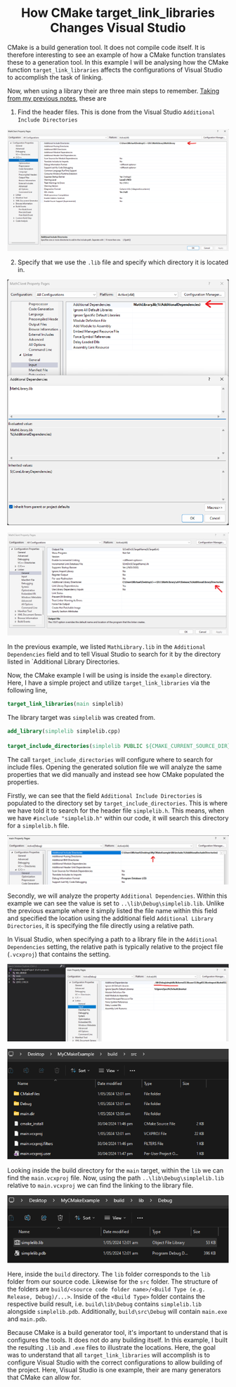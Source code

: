 <div align="center">
    <h1> How CMake target_link_libraries Changes Visual Studio</h1>
</div>

CMake is a build generation tool. It does not compile code itself. It is therefore interesting to see an example of how a CMake function translates these to a generation tool. In this example I will be analysing how the CMake function `target_link_libraries` affects the configurations of Visual Studio to accomplish the task of linking.

Now, when using a library their are three main steps to remember. [Taking from my previous notes](https://github.com/Michael-Cowie/Notes/blob/main/Build/DLL_libraries.md#using-the-library), these are

1. Find the header files. This is done from the Visual Studio `Additional Include Directories`

![](../../../images/dll_library_7.png)

2. Specify that we use the `.lib` file and specify which directory it is located in.

![](../../../images/dll_library_8.png)

![](../../../images/dll_library_9.png)

In the previous example, we listed `MathLibrary.lib` in the `Additional Dependencies` field and to tell Visual Studio to search for it by the directory listed in `Additional Library Directories.

Now, the CMake example I will be using is inside the `example` directory. Here, I have a simple project and utilize `target_link_libraries` via the following line,

```CMake
target_link_libraries(main simplelib)
```

The library target was `simplelib` was created from.

```CMake
add_library(simplelib simplelib.cpp)

target_include_directories(simplelib PUBLIC ${CMAKE_CURRENT_SOURCE_DIR})
```

The call `target_include_directories` will configure where to search for include files. Opening the generated solution file we will analyze the same properties that we did manually and instead see how CMake populated the properties.

Firstly, we can see that the field `Additional Include Directories` is populated to the directory set by `target_include_directories`. This is where we have told it to search for the header file `simplelib.h`. This means, when we have `#include "simplelib.h"` within our code, it will search this directory for a `simplelib.h` file.

![](./example/images/1.png)

Secondly, we will analyze the property `Additional Dependencies`. Within this example we can see the value is set to `..\lib\Debug\simplelib.lib`. Unlike the previous example where it simply listed the file name within this field and specified the location using the additional field `Additional Library Directories`, it is specifying the file directly using a relative path.

In Visual Studio, when specifying a path to a library file in the `Additional Dependencies` setting, the relative path is typically relative to the project file (`.vcxproj`) that contains the setting.

![](./example/images/2.png)

![](./example/images/3.png)

Looking inside the build directory for the `main` target, within the `lib` we can find the `main.vcxproj` file. Now, using the path `..\lib\Debug\simplelib.lib` relative to `main.vcxproj` we can find the linking to the library file.

![](./example/images/4.png)

Here, inside the `build` directory. The `lib` folder corresponds to the `lib` folder from our source code. Likewise for the `src` folder. The structure of the folders are `build/<source code folder name>/<Build Type (e.g. Release, Debug)/...>`. Inside of the `<Build Type>` folder contains the respective build result, i.e. `build\lib\Debug` contains `simplelib.lib` alongside `simplelib.pdb`. Additionally, `build\src\Debug` will contain `main.exe` and `main.pdb`.

Because CMake is a build generator tool, it's important to understand that is configures the tools. It does not do any building itself. In this example, I built the resulting `.lib` and `.exe` files to illustrate the locations. Here, the goal was to understand that all `target_link_libraries` will accomplish is to configure Visual Studio with the correct configurations to allow building of the project. Here, Visual Studio is one example, their are many generators that CMake can allow for.